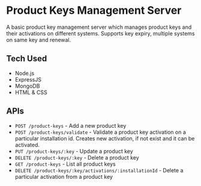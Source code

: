 # Product Keys Management Server

A basic product key management server which manages product keys and their activations on different systems.
Supports key expiry, multiple systems on same key and renewal.

## Tech Used

- Node.js
- ExpressJS
- MongoDB
- HTML & CSS

## APIs

- `POST /product-keys` - Add a new product key
- `POST /product-keys/validate` - Validate a product key activation on a particular installation id. Creates new activation, if not exist and it can be activated.
- `PUT /product-keys/:key` - Update a product key
- `DELETE /product-keys/:key` - Delete a product key
- `GET /product-keys` - List all product keys
- `DELETE /product-keys/:key/activations/:installationId` - Delete a particular activation from a product key
